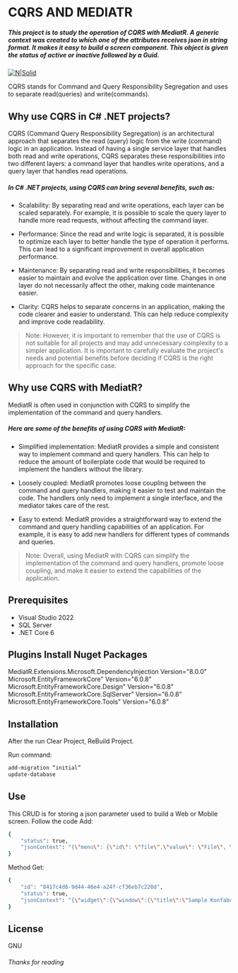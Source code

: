 # CQRS AND MEDIATR
##### _This project is to study the operation of CQRS with MediatR. A generic context was created to which one of the attributes receives json in string format. It makes it easy to build a screen component. This object is given the status of active or inactive followed by a Guid._

[![N|Solid](https://f4n3x6c5.stackpathcdn.com/article/cqrs-and-mediatr-pattern-implementation-using-net-core-6-web-api/Images/Picture.png)](https://github.com/Cleoir-Dev/CQRSandMediatR)

CQRS stands for Command and Query Responsibility Segregation and uses to separate read(queries) and write(commands).

## Why use CQRS in C# .NET projects?
CQRS (Command Query Responsibility Segregation) is an architectural approach that separates the read (query) logic from the write (command) logic in an application. Instead of having a single service layer that handles both read and write operations, CQRS separates these responsibilities into two different layers: a command layer that handles write operations, and a query layer that handles read operations.

##### In C# .NET projects, using CQRS can bring several benefits, such as:

- Scalability: By separating read and write operations, each layer can be scaled separately. For example, it is possible to scale the query layer to handle more read requests, without affecting the command layer.

- Performance: Since the read and write logic is separated, it is possible to optimize each layer to better handle the type of operation it performs. This can lead to a significant improvement in overall application performance.

- Maintenance: By separating read and write responsibilities, it becomes easier to maintain and evolve the application over time. Changes in one layer do not necessarily affect the other, making code maintenance easier.

- Clarity: CQRS helps to separate concerns in an application, making the code clearer and easier to understand. This can help reduce complexity and improve code readability.

> Note:  However, it is important to remember that the use of CQRS is not suitable for all projects and may add unnecessary complexity to a simpler application. It is important to carefully evaluate the project's needs and potential benefits before deciding if CQRS is the right approach for the specific case.

## Why use CQRS with MediatR?

MediatR is often used in conjunction with CQRS to simplify the implementation of the command and query handlers.

##### Here are some of the benefits of using CQRS with MediatR:

- Simplified implementation: MediatR provides a simple and consistent way to implement command and query handlers. This can help to reduce the amount of boilerplate code that would be required to implement the handlers without the library.

- Loosely coupled: MediatR promotes loose coupling between the command and query handlers, making it easier to test and maintain the code. The handlers only need to implement a single interface, and the mediator takes care of the rest.

- Easy to extend: MediatR provides a straightforward way to extend the command and query handling capabilities of an application. For example, it is easy to add new handlers for different types of commands and queries.

> Note: Overall, using MediatR with CQRS can simplify the implementation of the command and query handlers, promote loose coupling, and make it easier to extend the capabilities of the application.

## Prerequisites

- Visual Studio 2022
- SQL Server
- .NET Core 6

## Plugins Install Nuget Packages

MediatR.Extensions.Microsoft.DependencyInjection Version="8.0.0" 
Microsoft.EntityFrameworkCore" Version="6.0.8"
Microsoft.EntityFrameworkCore.Design" Version="6.0.8"
Microsoft.EntityFrameworkCore.SqlServer" Version="6.0.8" 
Microsoft.EntityFrameworkCore.Tools" Version="6.0.8"

## Installation
After the run Clear Project, ReBuild Project.

Run command:

```sh
add-migration “initial”
update-database
```

## Use

This CRUD is for storing a json parameter used to build a Web or Mobile screen.
Follow the code Add:

```sh
{
    "status": true,
    "jsonContext": "{\"menu\": {\"id\": \"file\",\"value\": \"File\", \"popup\": {\"menuitem\": [ {\"value\": \"New\", \"onclick\": \"CreateNewDoc()\"},{\"value\": \"Open\", \"onclick\": \"OpenDo()\"},{\"value\":\"Close\", \"onclick\": \"CloseDoc()\"}]}}}"
}
```

Method Get:

```sh
{
    "id": "8417c4d6-9d44-46e4-a24f-cf36eb7c220d",
    "status": true,
    "jsonContext": "{\"widget\":{\"window\":{\"title\":\"Sample Konfabulator Widget\",\"nameClass\":\"main_window\",\"widthDiv\":500,\"heightDiv\":500}}"
}
```


## License

GNU

###### Thanks for reading
